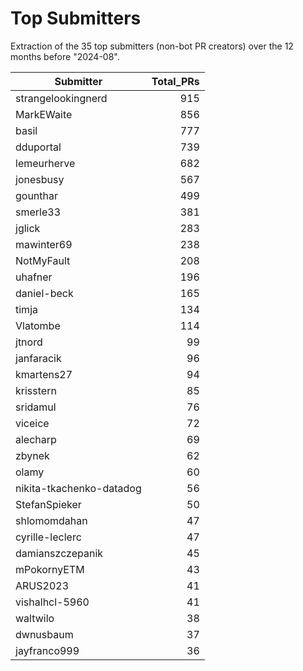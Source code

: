 # Top Submitters

Extraction of the 35 top submitters (non-bot PR creators) 
over the 12 months before "2024-08".


| Submitter                | Total_PRs |
| ------------------------ | --------: |
| strangelookingnerd       |       915 |
| MarkEWaite               |       856 |
| basil                    |       777 |
| dduportal                |       739 |
| lemeurherve              |       682 |
| jonesbusy                |       567 |
| gounthar                 |       499 |
| smerle33                 |       381 |
| jglick                   |       283 |
| mawinter69               |       238 |
| NotMyFault               |       208 |
| uhafner                  |       196 |
| daniel-beck              |       165 |
| timja                    |       134 |
| Vlatombe                 |       114 |
| jtnord                   |        99 |
| janfaracik               |        96 |
| kmartens27               |        94 |
| krisstern                |        85 |
| sridamul                 |        76 |
| viceice                  |        72 |
| alecharp                 |        69 |
| zbynek                   |        62 |
| olamy                    |        60 |
| nikita-tkachenko-datadog |        56 |
| StefanSpieker            |        50 |
| shlomomdahan             |        47 |
| cyrille-leclerc          |        47 |
| damianszczepanik         |        45 |
| mPokornyETM              |        43 |
| ARUS2023                 |        41 |
| vishalhcl-5960           |        41 |
| waltwilo                 |        38 |
| dwnusbaum                |        37 |
| jayfranco999             |        36 |
